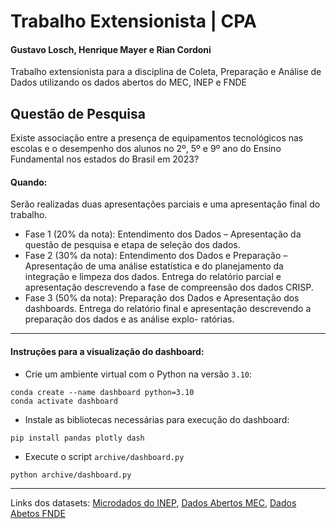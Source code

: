 # Trabalho Extensionista | CPA

#### Gustavo Losch, Henrique Mayer e Rian Cordoni
Trabalho extensionista para a disciplina de Coleta, Preparação e Análise de Dados utilizando os dados abertos do MEC, INEP e FNDE


## Questão de Pesquisa 
Existe associação entre a presença de equipamentos tecnológicos nas escolas e o desempenho dos alunos no 2º, 5º e 9º ano do Ensino Fundamental nos estados do Brasil em 2023?


#### Quando: 
Serão realizadas duas apresentações parciais e uma apresentação final do trabalho.
- Fase 1 (20% da nota): Entendimento dos Dados – Apresentação da questão de pesquisa
e etapa de seleção dos dados.
- Fase 2 (30% da nota): Entendimento dos Dados e Preparação – Apresentação de uma
análise estatística e do planejamento da integração e limpeza dos dados. Entrega do
relatório parcial e apresentação descrevendo a fase de compreensão dos dados CRISP.
- Fase 3 (50% da nota): Preparação dos Dados e Apresentação dos dashboards. Entrega
do relatório final e apresentação descrevendo a preparação dos dados e as análise explo-
ratórias.

---

#### Instruções para a visualização do dashboard:

- Crie um ambiente virtual com o Python na versão `3.10`:
```shell
conda create --name dashboard python=3.10
conda activate dashboard
```

- Instale as bibliotecas necessárias para execução do dashboard:
```shell
pip install pandas plotly dash
```

- Execute o script `archive/dashboard.py`
```shell
python archive/dashboard.py
```

---


Links dos datasets: [Microdados do INEP](https://www.gov.br/inep/pt-br/acesso-a-informacao/dados-abertos/microdados), [Dados Abertos MEC](https://dados.gov.br/dados/organizacoes/visualizar/ministerio-da-educacao), [Dados Abetos FNDE](https://dados.gov.br/dados/organizacoes/visualizar/fundo-nacional-de-desenvolvimento-da-educacao)
